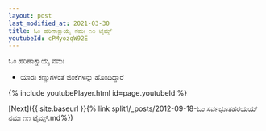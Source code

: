 ```yaml
---
layout: post
last_modified_at: 2021-03-30
title: ಓಂ ಹರಿಣಾಕ್ಷಾಯೈ ನಮಃ ೧೧ ಟೈಮ್ಸ್
youtubeId: cPMyozqW92E
---
```

 
 
 ಓಂ ಹರಿಣಾಕ್ಷಾಯೈ ನಮಃ  
 
 -  ಯಾರು ಕಣ್ಣುಗಳಂತೆ ಜಿಂಕೆಗಳನ್ನು ಹೊಂದಿದ್ದಾರೆ 
 
  
 
  
 
 
 
 
 
 


{% include youtubePlayer.html id=page.youtubeId %}
 
[Next]({{ site.baseurl }}{% link  split1/_posts/2012-09-18-ಓಂ ಸರ್ವಭೂತಹರಯಯ್ ನಮಃ ೧೧ ಟೈಮ್ಸ್.md%})
 

